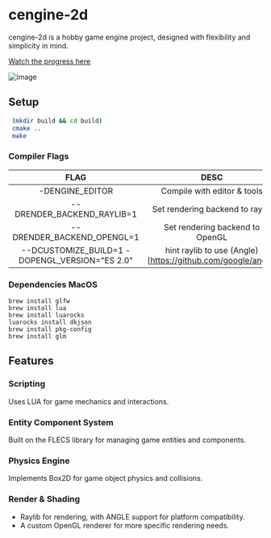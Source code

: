 # cengine-2d

cengine-2d is a hobby game engine project, designed with flexibility and simplicity in mind.

[Watch the progress here](https://www.youtube.com/playlist?list=PL2dQtIx06FzXMnB5aWsK_OJ6UocCFF-Ga)

![image](https://github.com/PhantomCloak/cengine-2d/assets/34552014/dacf1fcd-3116-49ef-ad8c-ef6c88228ac0)

## Setup

```sh
 (mkdir build && cd build)
 cmake ..
 make
```

### Compiler Flags

| FLAG | DESC  
| :---:   | :---: |
| -DENGINE_EDITOR | Compile with editor & tools   | 
| --DRENDER_BACKEND_RAYLIB=1 | Set rendering backend to raylib  | 
| --DRENDER_BACKEND_OPENGL=1 | Set rendering backend to OpenGL  |
| --DCUSTOMIZE_BUILD=1 -DOPENGL_VERSION="ES 2.0" | hint raylib to use (Angle)[https://github.com/google/angle] |

### Dependencies MacOS

```
brew install glfw
brew install lua
brew install luarocks
luarocks install dkjson
brew install pkg-config
brew install glm
```
## Features

### Scripting
Uses LUA for game mechanics and interactions.

### Entity Component System
Built on the FLECS library for managing game entities and components.

### Physics Engine
Implements Box2D for game object physics and collisions.

### Render & Shading
- Raylib for rendering, with ANGLE support for platform compatibility.
- A custom OpenGL renderer for more specific rendering needs.

